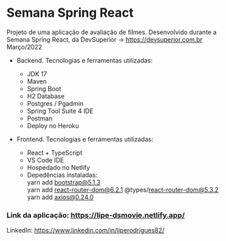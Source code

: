 # Semana Spring React

Projeto de uma aplicação de avaliação de filmes.
Desenvolvido durante a Semana Spring React, da DevSuperior -> https://devsuperior.com.br
<br/>
Março/2022

- Backend. Tecnologias e ferramentas utilizadas:
  - JDK 17
  - Maven
  - Spring Boot
  - H2 Database
  - Postgres / Pgadmin
  - Spring Tool Suite 4 IDE
  - Postman
  - Deploy no Heroku

- Frontend. Tecnologias e ferramentas utilizadas:
  - React + TypeScript
  - VS Code IDE
  - Hospedado no Netlify
  - Depedências instaladas: <br/>
    yarn add bootstrap@5.1.3 <br/>
    yarn add react-router-dom@6.2.1 @types/react-router-dom@5.3.2 <br/>
    yarn add axios@0.24.0 <br/>
    
### Link da aplicação: https://lipe-dsmovie.netlify.app/

LinkedIn: https://www.linkedin.com/in/liperodrigues82/
